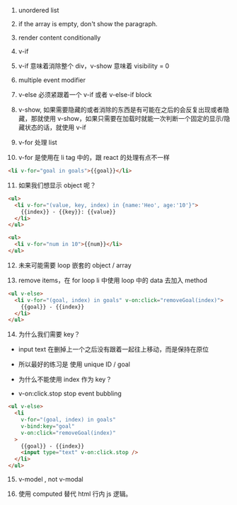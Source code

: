 1. unordered list

2. if the array is empty, don't show the paragraph.

3. render content conditionally

4. v-if

5. v-if 意味着消除整个 div，v-show 意味着 visibility = 0

6. multiple event modifier

7. v-else 必须紧跟着一个 v-if 或者 v-else-if block

8. v-show, 如果需要隐藏的或者消除的东西是有可能在之后的会反复出现或者隐藏，那就使用 v-show，如果只需要在加载时就能一次判断一个固定的显示/隐藏状态的话，就使用 v-if

9. v-for 处理 list

10. v-for 是使用在 li tag 中的，跟 react 的处理有点不一样

```html
<li v-for="goal in goals">{{goal}}</li>
```

11. 如果我们想显示 object 呢？

```html
<ul>
  <li v-for="(value, key, index) in {name:'Heo', age:'10'}">
    {{index}} - {{key}}: {{value}}
  </li>
</ul>
```

```html
<ul>
  <li v-for="num in 10">{{num}}</li>
</ul>
```

12. 未来可能需要 loop 嵌套的 object / array

13. remove items，在 for loop li 中使用 loop 中的 data 去加入 method

```html
<ul v-else>
  <li v-for="(goal, index) in goals" v-on:click="removeGoal(index)">
    {{goal}} - {{index}}
  </li>
</ul>
```

14. 为什么我们需要 key？

- input text 在删掉上一个之后没有跟着一起往上移动，而是保持在原位

- 所以最好的练习是 使用 unique ID / goal

- 为什么不能使用 index 作为 key？

- v-on:click.stop stop event bubbling

```html
<ul v-else>
  <li
    v-for="(goal, index) in goals"
    v-bind:key="goal"
    v-on:click="removeGoal(index)"
  >
    {{goal}} - {{index}}
    <input type="text" v-on:click.stop />
  </li>
</ul>
```

15. v-model , not v-modal

16. 使用 computed 替代 html 行内 js 逻辑。
